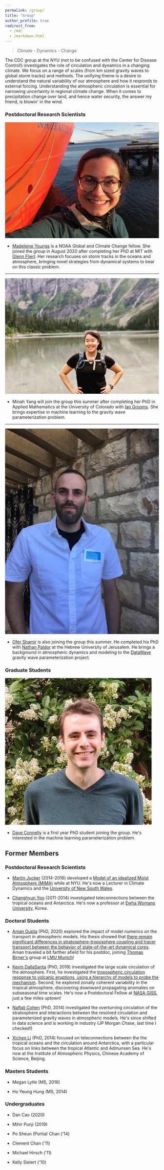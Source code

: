 ```yaml
---
permalink: /group/
title: "Group"
author_profile: true
redirect_from: 
  - /md/
  - /markdown.html
---
```



> Climate - Dynamics - Change

The CDC group at the NYU (not to be confused with the Center for Disease Control!) investigates the role of circulation and dynamics in a changing climate.  We focus on a range of scales (from km sized gravity waves to global storm tracks) and methods. The unifying theme is a desire to understand the natural variability of our atmosphere and how it responds to external forcing.  Understanding the atmospheric circulation is essential for narrowing uncertainty in regional climate change.  When it comes to precipitation change over land, and hence water security, the answer my friend, is blowin' in the wind.  


### Postdoctoral Research Scientists

<img src='/images/youngs_madeleine.png'>

* [Madeleine Youngs](http://myoungs.scripts.mit.edu/myoungs/) is a NOAA Global and Climate Change fellow. She joined the group in August 2020 after completing her PhD at MIT with [Glenn Flierl](https://eapsweb.mit.edu/people/grflierl).  Her research focuses on storm tracks in the oceans and atmosphere, bringing novel strategies from dynamical systems to bear on this classic problem.

***

<img src='/images/yang_minah.jpg'>


* Minah Yang will join the group this summer after completing her PhD in Applied Mathematics at the University of Colorado with [Ian Grooms](https://www.colorado.edu/amath/grooms).  She brings expertise in machine learning to the gravity wave parameterization problem.  

***

<img src='/images/shamir_ofer.JPG'>

* [Ofer Shamir](https://scholar.google.co.il/citations?user=RW8r8hoAAAAJ&hl=en) is also joining the group this summer.  He completed his PhD with [Nathan Paldor](https://en.earth.huji.ac.il/people/nathan-paldor) at the Hebrew University of Jerusalem.  He brings a background in atmospheric dynamics and modeling to the [DataWave](https://datawaveproject.github.io/) gravity wave parameterization project.

### Graduate Students

<img src='/images/connelly_david.jpeg'>


* [Dave Connelly](https://cims.nyu.edu/~dsc7746/) is a first year PhD student joining the group.  He's interested in the machine learning parameterization problem.



## Former Members

### Postdoctoral Research Scientists

* [Martin Jucker](https://www.martinjucker.com/) (2014-2016) developed a [Model of an idealized Moist Atmosphere (MiMA)](http://mjucker.github.io/MiMA/) while at NYU.  He's now a Lecturer in Climate Dynamics and the [University of New South Wales](https://www.unsw.edu.au/).

* [Changhyun Yoo](http://home.ewha.ac.kr/cyoo/) (2011-2014) investigated teleconnections between the tropical oceans and Antarctica.  He's now a professor at [Ewha Womans University](http://www.ewha.ac.kr/mbs/ewhaen/index.jsp), Korea.

### Doctoral Students

* [Aman Gupta](https://cims.nyu.edu/~agupta/) (PhD, 2020) explored the impact of model numerics on the transport in atmospheric models.  His thesis showed that [there remain significant differences in stratosphere-troposphere coupling and tracer transport between the behavior of state-of-the-art dynamical cores](https://edwinpgerber.github.io/files/gupta_gerber_lauritzen-QJ-2020.pdf).  Aman traveled a bit farther afield for his postdoc, joining [Thomas Birner's](https://www.meteo.physik.uni-muenchen.de/~Thomas.Birner/) group at [LMU Munich](http://www.en.uni-muenchen.de/index.html)!

* [Kevin DallaSanta](https://cims.nyu.edu/~dalla/) (PhD, 2019) investigated the large scale circulation of the atmosphere.  First, he investigated the [tropospheric circulation response to volcanic eruptions, using a hierarchy of models to probe the mechanism](https://edwinpgerber.github.io/files/dallasanta_gerber_toohey-JC-2019.pdf).  Second, he explored zonally coherent variability in the tropical atmosphere, discovering downward propagating anomalies on subseasonal time scales. He's now a Postdoctoral Fellow at [NASA GISS](https://www.giss.nasa.gov/), just a few miles uptown!

* [Naftali Cohen](https://naftalic.github.io/bio/) (PhD, 2014) investigated the overturning circulation of the stratosphere and interactions between the resolved circulation and parameterized gravity waves in atmospheric models.  He's since shifted in data science and is working in industry (JP Morgan Chase, last time I checked!)

* [Xichen Li](https://www.researchgate.net/profile/Xichen_Li2) (PhD, 2014) focused on teleconnections between the the tropical oceans and the circulation around Antarctica, with a particular focus on links between the tropical Atlantic and Admunsen Sea.  He's now at the Institute of Atmospheric Physics, Chinese Academy of Science, Beijing.

### Masters Students

* Megan Lytle (MS, 2016)

* Ho Yeung Hung (MS, 2014)

### Undergraduates

* Dan Cao (2020)

* Mihir Punji (2019)

* Po Sheun (Portia) Chan ('14)

* Clement Chan ('11)

* Michael Hirsch ('11)

* Kelly Sielert ('10)
